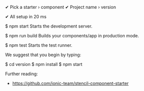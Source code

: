 ✔ Pick a starter › component
✔ Project name › version

✔ All setup  in 20 ms

  $ npm start
    Starts the development server.

  $ npm run build
    Builds your components/app in production mode.

  $ npm test
    Starts the test runner.


  We suggest that you begin by typing:

   $ cd version
   $ npm install
   $ npm start

  Further reading:

   - https://github.com/ionic-team/stencil-component-starter
